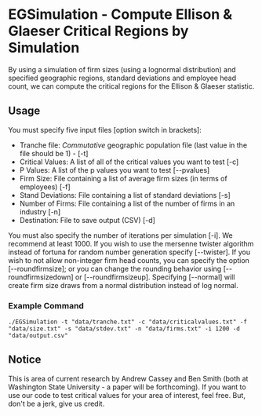 # EGSimulation - Compute Ellison & Glaeser Critical Regions by Simulation #

By using a simulation of firm sizes (using a lognormal distribution) and specified geographic regions, standard deviations and employee head count, we can compute the critical regions for the Ellison & Glaeser statistic.  

## Usage ##

You must specify five input files [option switch in brackets]:

* Tranche file: *Commutative* geographic population file (last value in the file should be 1) - [-t]
* Critical Values: A list of all of the critical values you want to test [-c]
* P Values: A list of the p values you want to test [--pvalues]
* Firm Size: File containing a list of average firm sizes (in terms of employees) [-f]
* Stand Deviations: File containing a list of standard deviations [-s]
* Number of Firms: File containing a list of the number of firms in an industry [-n]
* Destination: File to save output (CSV) [-d]

You must also specify the number of iterations per simulation [-i].  We recommend at least 1000.  If you wish to use the mersenne twister algorithm instead of fortuna for random number generation specify [--twister].  If you wish to not allow non-integer firm head counts, you can specify the option [--roundfirmsize]; or you can change the rounding behavior using [--roundfirmsizedown] or [--roundfirmsizeup].  Specifying [--normal] will create firm size draws from a normal distribution instead of log normal.

### Example Command ###

	./EGSimulation -t "data/tranche.txt" -c "data/criticalvalues.txt" -f "data/size.txt" -s "data/stdev.txt" -n "data/firms.txt" -i 1200 -d "data/output.csv"

## Notice ##

This is area of current research by Andrew Cassey and Ben Smith (both at Washington State University - a paper will be forthcoming).  If you want  to use our code to test critical values for your area of interest, feel free.  But, don't be a jerk, give us credit.